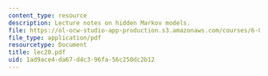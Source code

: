 ```yaml
---
content_type: resource
description: Lecture notes on hidden Markov models.
file: https://ol-ocw-studio-app-production.s3.amazonaws.com/courses/6-867-machine-learning-fall-2006/1ad9ace4da67d4c396fa56c250dc2b12_lec20.pdf
file_type: application/pdf
resourcetype: Document
title: lec20.pdf
uid: 1ad9ace4-da67-d4c3-96fa-56c250dc2b12
---
```

